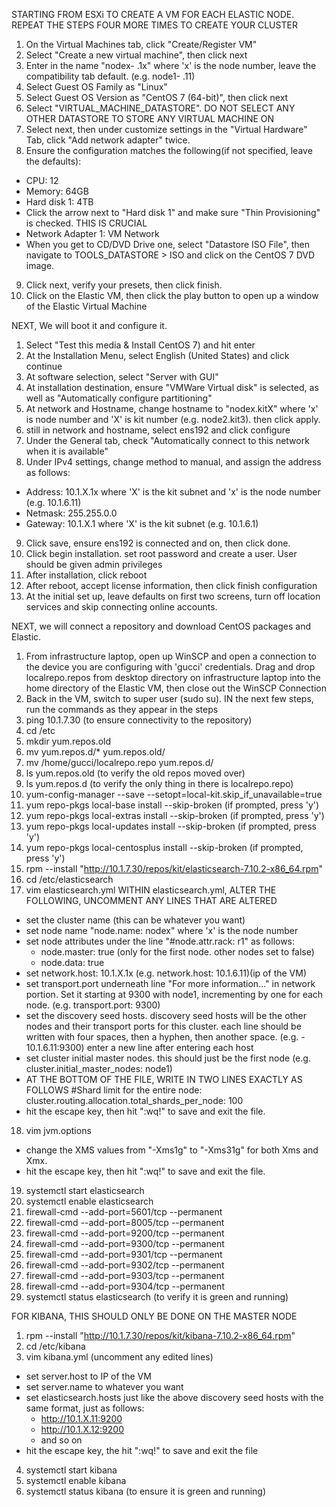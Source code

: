 STARTING FROM ESXi TO CREATE A VM FOR EACH ELASTIC NODE. REPEAT THE STEPS FOUR MORE TIMES TO CREATE YOUR CLUSTER
1. On the Virtual Machines tab, click "Create/Register VM"
2. Select "Create a new virtual machine", then click next
3. Enter in the name "nodex- .1x" where 'x' is the node number, leave the compatibility tab default. (e.g. node1- .11)
4. Select Guest OS Family as "Linux"
5. Select Guest OS Version as "CentOS 7 (64-bit)", then click next
6. Select "VIRTUAL_MACHINE_DATASTORE". DO NOT SELECT ANY OTHER DATASTORE TO STORE ANY VIRTUAL MACHINE ON
7. Select next, then under customize settings in the "Virtual Hardware" Tab, click "Add network adapter" twice.
8. Ensure the configuration matches the following(if not specified, leave the defaults):
  - CPU: 12
  - Memory: 64GB
  - Hard disk 1: 4TB
  - Click the arrow next to "Hard disk 1" and make sure "Thin Provisioning" is checked. THIS IS CRUCIAL
  - Network Adapter 1: VM Network
  - When you get to CD/DVD Drive one, select "Datastore ISO File", then navigate to TOOLS_DATASTORE > ISO and click on the CentOS 7 DVD image.
9. Click next, verify your presets, then click finish.
10. Click on the Elastic VM, then click the play button to open up a window of the Elastic Virtual Machine

NEXT, We will boot it and configure it.
1. Select "Test this media & Install CentOS 7) and hit enter
2. At the Installation Menu, select English (United States) and click continue
3. At software selection, select "Server with GUI"
4. At installation destination, ensure "VMWare Virtual disk" is selected, as well as "Automatically configure partitioning"
5. At network and Hostname, change hostname to "nodex.kitX" where 'x' is node number and 'X' is kit number (e.g. node2.kit3). then click apply.
6. still in network and hostname, select ens192 and click configure
7. Under the General tab, check "Automatically connect to this network when it is available"
8. Under IPv4 settings, change method to manual, and assign the address as follows:
  - Address: 10.1.X.1x where 'X' is the kit subnet and 'x' is the node number (e.g. 10.1.6.11)
  - Netmask: 255.255.0.0
  - Gateway: 10.1.X.1 where 'X' is the kit subnet (e.g. 10.1.6.1)
9. Click save, ensure ens192 is connected and on, then click done.
10. Click begin installation. set root password and create a user. User should be given admin privileges
11. After installation, click reboot
12. After reboot, accept license information, then click finish configuration
13. At the initial set up, leave defaults on first two screens, turn off location services and skip connecting online accounts. 

NEXT, we will connect a repository and download CentOS packages and Elastic. 
1. From infrastructure laptop, open up WinSCP and open a connection to the device you are configuring with 'gucci' credentials. Drag and drop localrepo.repos from desktop directory on infrastructure laptop into the home directory of the Elastic VM, then close out the WinSCP Connection
2. Back in the VM, switch to super user (sudo su). IN the next few steps, run the commands as they appear in the steps
3. ping 10.1.7.30 (to ensure connectivity to the repository)
4. cd /etc
5. mkdir yum.repos.old
6. mv yum.repos.d/* yum.repos.old/
7. mv /home/gucci/localrepo.repo yum.repos.d/
8. ls yum.repos.old (to verify the old repos moved over)
9. ls yum.repos.d (to verify the only thing in there is localrepo.repo)
10. yum-config-manager --save --setopt=local-kit.skip_if_unavailable=true
11. yum repo-pkgs local-base install --skip-broken (if prompted, press 'y')
12. yum repo-pkgs local-extras install --skip-broken (if prompted, press 'y')
13. yum repo-pkgs local-updates install --skip-broken (if prompted, press 'y')
14. yum repo-pkgs local-centosplus install --skip-broken (if prompted, press 'y')
15. rpm --install "http://10.1.7.30/repos/kit/elasticsearch-7.10.2-x86_64.rpm"
16. cd /etc/elasticsearch
17. vim elasticsearch.yml
  WITHIN elasticsearch.yml, ALTER THE FOLLOWING, UNCOMMENT ANY LINES THAT ARE ALTERED
  - set the cluster name (this can be whatever you want)
  - set node name "node.name: nodex" where 'x' is the node number
  - set node attributes under the line "#node.attr.rack: r1" as follows:
    + node.master: true (only for the first node. other nodes set to false)
    + node.data: true
  - set network.host: 10.1.X.1x (e.g. network.host: 10.1.6.11)(ip of the VM)
  - set transport.port underneath line "For more information..." in network portion. Set it starting at 9300 with node1, incrementing by one for each node. (e.g. transport.port: 9300)
  - set the discovery seed hosts. discovery seed hosts will be the other nodes and their transport ports for this cluster. each line should be written with four spaces, then a hyphen, then another space. (e.g.    - 10.1.6.11:9300) enter a new line after entering each host
  - set cluster initial master nodes. this should just be the first node (e.g. cluster.initial_master_nodes: node1)
  - AT THE BOTTOM OF THE FILE, WRITE IN TWO LINES EXACTLY AS FOLLOWS
            #Shard limit for the entire node:
            cluster.routing.allocation.total_shards_per_node: 100
  - hit the escape key, then hit ":wq!" to save and exit the file.
18. vim jvm.options
  - change the XMS values from "-Xms1g" to "-Xms31g" for both Xms and Xmx.
  - hit the escape key, then hit ":wq!" to save and exit the file.
19. systemctl start elasticsearch
20. systemctl enable elasticsearch
21. firewall-cmd --add-port=5601/tcp --permanent
22. firewall-cmd --add-port=8005/tcp --permanent
23. firewall-cmd --add-port=9200/tcp --permanent
24. firewall-cmd --add-port=9300/tcp --permanent
25. firewall-cmd --add-port=9301/tcp --permanent
26. firewall-cmd --add-port=9302/tcp --permanent
27. firewall-cmd --add-port=9303/tcp --permanent
28. firewall-cmd --add-port=9304/tcp --permanent
29. systemctl status elasticsearch (to verify it is green and running)

FOR KIBANA, THIS SHOULD ONLY BE DONE ON THE MASTER NODE
1. rpm --install "http://10.1.7.30/repos/kit/kibana-7.10.2-x86_64.rpm"
2. cd /etc/kibana
3. vim kibana.yml (uncomment any edited lines)
  - set server.host to IP of the VM
  - set server.name to whatever you want
  - set elasticsearch.hosts just like the above discovery seed hosts with the same format, just as follows:
    + http://10.1.X.11:9200
    + http://10.1.X.12:9200
    + and so on
  - hit the escape key, the hit ":wq!" to save and exit the file
4. systemctl start kibana
5. systemctl enable kibana
6. systemctl status kibana (to ensure it is green and running)
